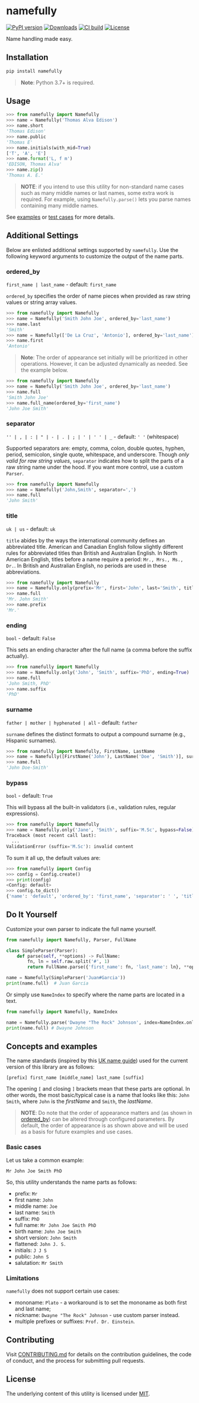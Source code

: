 # namefully

[![PyPI version][version-img]][version-url]
[![Downloads][downloads-img]][version-url]
[![CI build][ci-img]][ci-url]
[![License][license-img]][license-url]

Name handling made easy.

## Installation

```bash
pip install namefully
```

> **Note**: Python 3.7+ is required.

## Usage

```python
>>> from namefully import Namefully
>>> name = Namefully('Thomas Alva Edison')
>>> name.short
'Thomas Edison'
>>> name.public
'Thomas E'
>>> name.initials(with_mid=True)
['T', 'A', 'E']
>>> name.format('L, f m')
'EDISON, Thomas Alva'
>>> name.zip()
'Thomas A. E.'
```

> **NOTE**: if you intend to use this utility for non-standard name cases such as
> many middle names or last names, some extra work is required. For example,
> using `Namefully.parse()` lets you parse names containing many middle names.

See [examples] or [test cases] for more details.

## Additional Settings

Below are enlisted additional settings supported by `namefully`. Use the following
keyword arguments to customize the output of the name parts.

### ordered_by

`first_name | last_name` - default: `first_name`

`ordered_by` specifies the order of name pieces when provided as raw string values
or string array values.

```python
>>> from namefully import Namefully
>>> name = Namefully('Smith John Joe', ordered_by='last_name')
>>> name.last
'Smith'
>>> name = Namefully(['De La Cruz', 'Antonio'], ordered_by='last_name')
>>> name.first
'Antonio'
```

> **Note**: The order of appearance set initially will be prioritized in other
> operations. However, it can be adjusted dynamically as needed. See the example below.

```python
>>> from namefully import Namefully
>>> name = Namefully('Smith John Joe', ordered_by='last_name')
>>> name.full
'Smith John Joe'
>>> name.full_name(ordered_by='first_name')
'John Joe Smith'
```

### separator

`'' | , | : | " | - | . | ; | ' | ' ' | _` - default: `' '` (whitespace)

Supported separators are: empty, comma, colon, double quotes, hyphen, period,
semicolon, single quote, whitespace, and underscore.
Though _only valid for raw string values_, `separator` indicates how to split the
parts of a raw string name under the hood. If you want more control, use a custom
`Parser`.

```python
>>> from namefully import Namefully
>>> name = Namefully('John,Smith', separator=',')
>>> name.full
'John Smith'
```

### title

`uk | us` - default: `uk`

`title` abides by the ways the international community defines an abbreviated title.
American and Canadian English follow slightly different rules for abbreviated
titles than British and Australian English. In North American English, titles
before a name require a period: `Mr., Mrs., Ms., Dr.`. In British and Australian
English, no periods are used in these abbreviations.

```python
>>> from namefully import Namefully
>>> name = Namefully.only(prefix='Mr', first='John', last='Smith', title='us')
>>> name.full
'Mr. John Smith'
>>> name.prefix
'Mr.'
```

### ending

`bool` - default: `False`

This sets an ending character after the full name (a comma before the suffix actually).

```python
>>> from namefully import Namefully
>>> name = Namefully.only('John', 'Smith', suffix='PhD', ending=True)
>>> name.full
'John Smith, PhD'
>>> name.suffix
'PhD'
```

### surname

`father | mother | hyphenated | all` - default: `father`

`surname` defines the distinct formats to output a compound surname (e.g., Hispanic surnames).

```python
>>> from namefully import Namefully, FirstName, LastName
>>> name = Namefully([FirstName('John'), LastName('Doe', 'Smith')], surname='hyphenated')
>>> name.full
'John Doe-Smith'
```

### bypass

`bool` - default: `True`

This will bypass all the built-in validators (i.e., validation rules, regular expressions).

```python
>>> from namefully import Namefully
>>> name = Namefully.only('Jane', 'Smith', suffix='M.Sc', bypass=False)
Traceback (most recent call last):
  ...
ValidationError (suffix='M.Sc'): invalid content
```

To sum it all up, the default values are:

```python
>>> from namefully import Config
>>> config = Config.create()
>>> print(config)
<Config: default>
>>> config.to_dict()
{'name': 'default', 'ordered_by': 'first_name', 'separator': ' ', 'title': 'uk', 'ending': False, 'bypass': True, 'surname': 'father'}
```

## Do It Yourself

Customize your own parser to indicate the full name yourself.

```python
from namefully import Namefully, Parser, FullName

class SimpleParser(Parser):
    def parse(self, **options) -> FullName:
        fn, ln = self.raw.split('#', 1)
        return FullName.parse({'first_name': fn, 'last_name': ln}, **options)

name = Namefully(SimpleParser('Juan#Garcia'))
print(name.full)  # Juan Garcia
```

Or simply use `NameIndex` to specify where the name parts are located in a text.

```python
from namefully import Namefully, NameIndex

name = Namefully.parse('Dwayne "The Rock" Johnson', index=NameIndex.only(first_name=0, last_name=3))
print(name.full) # Dwayne Johnson
```

## Concepts and examples

The name standards (inspired by this [UK name guide][name-standards]) used for
the current version of this library are as follows:

`[prefix] first_name [middle_name] last_name [suffix]`

The opening `[` and closing `]` brackets mean that these parts are optional. In
other words, the most basic/typical case is a name that looks like this:
`John Smith`, where `John` is the _firstName_ and `Smith`, the _lastName_.

> **NOTE**: Do note that the order of appearance matters and (as shown in [ordered_by](#ordered_by))
> can be altered through configured parameters. By default, the order of appearance
> is as shown above and will be used as a basis for future examples and use cases.

### Basic cases

Let us take a common example:

`Mr John Joe Smith PhD`

So, this utility understands the name parts as follows:

- prefix: `Mr`
- first name: `John`
- middle name: `Joe`
- last name: `Smith`
- suffix: `PhD`
- full name: `Mr John Joe Smith PhD`
- birth name: `John Joe Smith`
- short version: `John Smith`
- flattened: `John J. S.`
- initials: `J J S`
- public: `John S`
- salutation: `Mr Smith`

### Limitations

`namefully` does not support certain use cases:

- mononame: `Plato` - a workaround is to set the mononame as both first and last name;
- nickname: `Dwayne "The Rock" Johnson` - use custom parser instead.
- multiple prefixes or suffixes: `Prof. Dr. Einstein`.

## Contributing

Visit [CONTRIBUTING.md][contributing-url] for details on the contribution guidelines,
the code of conduct, and the process for submitting pull requests.

## License

The underlying content of this utility is licensed under [MIT][license-url].

<!-- References -->

[version-img]: https://img.shields.io/pypi/v/namefully
[version-url]: https://pypi.python.org/pypi/namefully
[license-img]: https://img.shields.io/pypi/l/namefully
[license-url]: https://github.com/ralflorent/namefully-python/blob/main/LICENSE
[downloads-img]: https://img.shields.io/pypi/dm/namefully
[ci-img]: https://github.com/ralflorent/namefully-python/workflows/Build/badge.svg
[ci-url]: https://github.com/ralflorent/namefully-python/actions/workflows/build.yml

[contributing-url]: https://github.com/ralflorent/namefully-python/blob/main/CONTRIBUTING.md
[examples]: https://github.com/ralflorent/namefully-python/blob/main/examples/main.py
[test cases]:https://github.com/ralflorent/namefully-python/blob/main/test
[name-standards]: https://www.fbiic.gov/public/2008/nov/Naming_practice_guide_UK_2006.pdf
